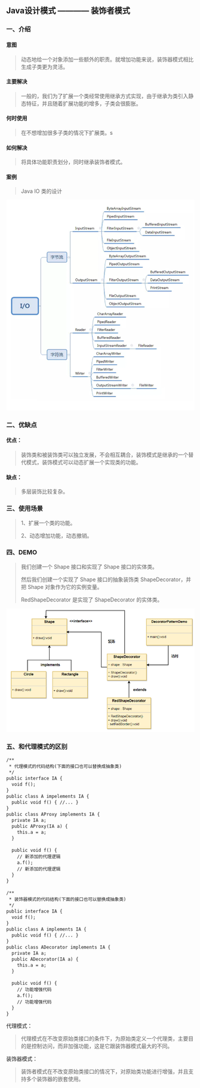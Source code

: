 ## Java设计模式 ———— 装饰者模式

### 一、介绍

#### 意图

> 动态地给一个对象添加一些额外的职责。就增加功能来说，装饰器模式相比生成子类更为灵活。


#### 主要解决

> 一般的，我们为了扩展一个类经常使用继承方式实现，由于继承为类引入静态特征，并且随着扩展功能的增多，子类会很膨胀。

#### 何时使用

> 在不想增加很多子类的情况下扩展类。s

#### 如何解决
 
> 将具体功能职责划分，同时继承装饰者模式。

#### 案例

> Java IO 类的设计

![IO类的关系](./io.png)

### 二、优缺点

#### 优点： 

> 装饰类和被装饰类可以独立发展，不会相互耦合，装饰模式是继承的一个替代模式，装饰模式可以动态扩展一个实现类的功能。

#### 缺点： 

> 多层装饰比较复杂。

### 三、使用场景

> 1、扩展一个类的功能。 
> 
> 2、动态增加功能，动态撤销。

### 四、DEMO

> 我们创建一个 Shape 接口和实现了 Shape 接口的实体类。
>
> 然后我们创建一个实现了 Shape 接口的抽象装饰类 ShapeDecorator，并把 Shape 对象作为它的实例变量。
>
> RedShapeDecorator 是实现了 ShapeDecorator 的实体类。

![demo](./decorator.png)

### 五、和代理模式的区别

    /**
     * 代理模式的代码结构(下面的接口也可以替换成抽象类)
     */
    public interface IA {
      void f();
    }
    public class A impelements IA {
      public void f() { //... }
    }
    public class AProxy implements IA {
      private IA a;
      public AProxy(IA a) {
        this.a = a;
      }
      
      public void f() {
        // 新添加的代理逻辑
        a.f();
        // 新添加的代理逻辑
      }
    }
    
    /** 
     * 装饰器模式的代码结构(下面的接口也可以替换成抽象类)
     */    
    public interface IA {
      void f();
    }
    public class A implements IA {
      public void f() { //... }
    }
    public class ADecorator implements IA {
      private IA a;
      public ADecorator(IA a) {
        this.a = a;
      }
      
      public void f() {
        // 功能增强代码
        a.f();
        // 功能增强代码
      }
    }
    
代理模式：
> 代理模式在不改变原始类接口的条件下，为原始类定义一个代理类，主要目的是控制访问，而非加强功能，这是它跟装饰器模式最大的不同。

装饰器模式：
> 装饰者模式在不改变原始类接口的情况下，对原始类功能进行增强，并且支持多个装饰器的嵌套使用。